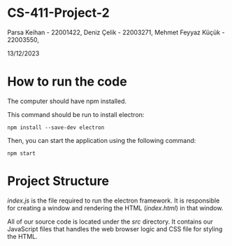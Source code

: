 # CS-411-Project-2
Parsa Keihan - 22001422,
Deniz Çelik - 22003271,
Mehmet Feyyaz Küçük - 22003550,

13/12/2023

# How to run the code

The computer should have npm installed.

This command should be run to install electron:

```
npm install --save-dev electron
```

Then, you can start the application using the following command:

```
npm start
```

# Project Structure
*index.js* is the file required to run the electron framework. It is responsible for creating a window and rendering the HTML (*index.html*) in that window.

All of our source code is located under the *src* directory. It contains our JavaScript files that handles the web browser logic and CSS file for styling the HTML.